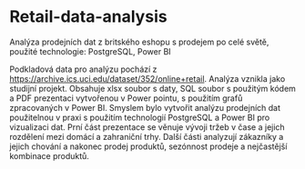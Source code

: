 # Retail-data-analysis
Analýza prodejních dat z britského eshopu s prodejem po celé světě, použité technologie: PostgreSQL, Power BI

Podkladová data pro analýzu pochází z https://archive.ics.uci.edu/dataset/352/online+retail. Analýza vznikla jako studijní projekt.
Obsahuje xlsx soubor s daty, SQL soubor s použitým kódem a PDF prezentaci vytvořenou v Power pointu, s použitím grafů zpracovaných v Power BI.
Smyslem bylo vytvořit analýzu prodejních dat použitelnou v praxi s použitím technologií PostgreSQL a Power BI pro vizualizaci dat.
Prní část prezentace se věnuje vývoji tržeb v čase a jejich rozdělení mezi domácí a zahraniční trhy. Další části analyzují zákazníky a jejich chování
a nakonec prodej produktů, sezónnost prodeje a nejčastější kombinace produktů.
